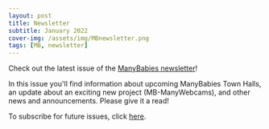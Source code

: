 ```yaml
---
layout: post
title: Newsletter
subtitle: January 2022
cover-img: /assets/img/MBnewsletter.png
tags: [MB, newsletter]
---
```


Check out the latest issue of the [ManyBabies newsletter](https://mailchi.mp/3f6bfcf9cdc9/mb-newsletter-jan2022)! 

In this issue you'll find information about upcoming ManyBabies Town Halls, an update about an exciting new project (MB-ManyWebcams), and other news and announcements. Please give it a read!

To subscribe for future issues, click [here](https://t.co/7zxifYO7qN?amp=1).